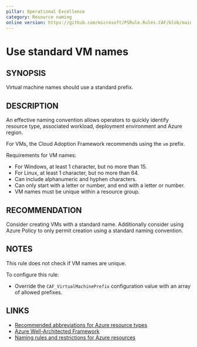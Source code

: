 ```yaml
---
pillar: Operational Excellence
category: Resource naming
online version: https://github.com/microsoft/PSRule.Rules.CAF/blob/main/docs/rules/en/CAF.Name.VM.md
---
```


# Use standard VM names

## SYNOPSIS

Virtual machine names should use a standard prefix.

## DESCRIPTION

An effective naming convention allows operators to quickly identify resource type, associated workload,
deployment environment and Azure region.

For VMs, the Cloud Adoption Framework recommends using the `vm` prefix.

Requirements for VM names:

- For Windows, at least 1 character, but no more than 15.
- For Linux, at least 1 character, but no more than 64.
- Can include alphanumeric and hyphen characters.
- Can only start with a letter or number, and end with a letter or number.
- VM names must be unique within a resource group.

## RECOMMENDATION

Consider creating VMs with a standard name.
Additionally consider using Azure Policy to only permit creation using a standard naming convention.

## NOTES

This rule does not check if VM names are unique.

To configure this rule:

- Override the `CAF_VirtualMachinePrefix` configuration value with an array of allowed prefixes.

## LINKS

- [Recommended abbreviations for Azure resource types](https://docs.microsoft.com/azure/cloud-adoption-framework/ready/azure-best-practices/resource-abbreviations)
- [Azure Well-Architected Framework](https://docs.microsoft.com/en-gb/azure/architecture/framework/devops/app-design#tagging-and-resource-naming)
- [Naming rules and restrictions for Azure resources](https://docs.microsoft.com/en-us/azure/azure-resource-manager/management/resource-name-rules)

